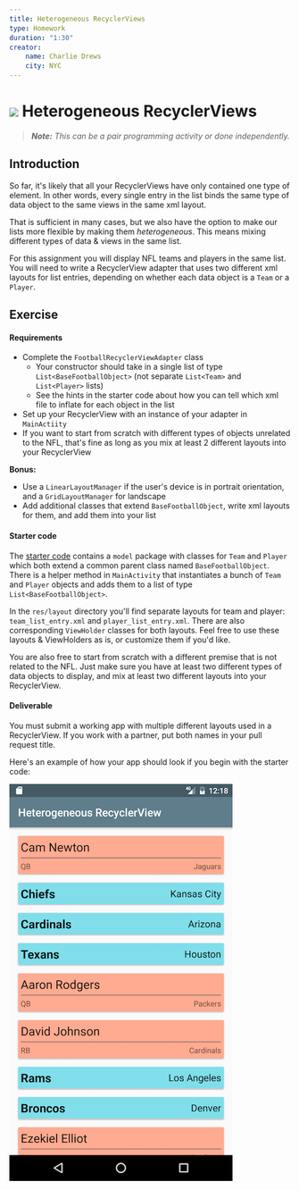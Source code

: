 ```yaml
---
title: Heterogeneous RecyclerViews
type: Homework
duration: "1:30"
creator:
    name: Charlie Drews
    city: NYC
---
```


# ![](https://ga-dash.s3.amazonaws.com/production/assets/logo-9f88ae6c9c3871690e33280fcf557f33.png) Heterogeneous RecyclerViews

> ***Note:*** _This can be a pair programming activity or done independently._

## Introduction

So far, it's likely that all your RecyclerViews have only contained one type of element.
In other words, every single entry in the list binds the same type of data object to the same views in the same xml layout.

That is sufficient in many cases, but we also have the option to make our lists more flexible by making them _heterogeneous_.
This means mixing different types of data & views in the same list.

For this assignment you will display NFL teams and players in the same list.
You will need to write a RecyclerView adapter that uses two different xml layouts for list entries, depending on whether each data object is a `Team` or a `Player`.

## Exercise

#### Requirements

- Complete the `FootballRecyclerViewAdapter` class
  - Your constructor should take in a single list of type `List<BaseFootballObject>` (not separate `List<Team>` and `List<Player>` lists)
  - See the hints in the starter code about how you can tell which xml file to inflate for each object in the list
- Set up your RecyclerView with an instance of your adapter in `MainActiity`
- If you want to start from scratch with different types of objects unrelated to the NFL, that's fine as long as you mix at least 2 different layouts into your RecyclerView

**Bonus:**
- Use a `LinearLayoutManager` if the user's device is in portrait orientation, and a `GridLayoutManager` for landscape
- Add additional classes that extend `BaseFootballObject`, write xml layouts for them, and add them into your list

#### Starter code

The [starter code](starter-code) contains a `model` package with classes for `Team` and `Player` which both extend a common parent class named `BaseFootballObject`.
There is a helper method in `MainActivity` that instantiates a bunch of `Team` and `Player` objects and adds them to a list of type `List<BaseFootballObject>`.

In the `res/layout` directory you'll find separate layouts for team and player: `team_list_entry.xml` and `player_list_entry.xml`.
There are also corresponding `ViewHolder` classes for both layouts.
Feel free to use these layouts & ViewHolders as is, or customize them if you'd like.

You are also free to start from scratch with a different premise that is not related to the NFL.
Just make sure you have at least two different types of data objects to display, and mix at least two different layouts into your RecyclerView.

#### Deliverable

You must submit a working app with multiple different layouts used in a RecyclerView. If you work with a partner, put both names in your pull request title.

Here's an example of how your app should look if you begin with the starter code:

![](screenshots/app.png)
